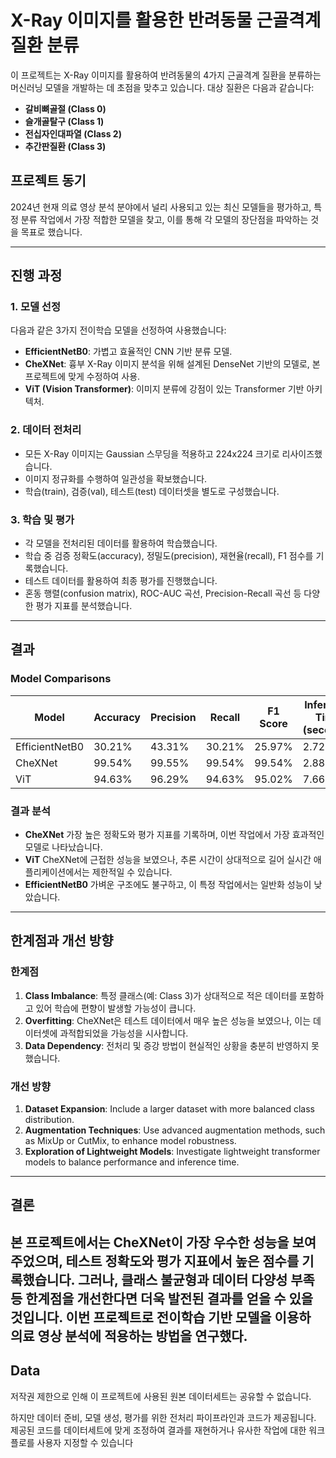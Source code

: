 # X-Ray 이미지를 활용한 반려동물 근골격계 질환 분류

이 프로젝트는 X-Ray 이미지를 활용하여 반려동물의 4가지 근골격계 질환을 분류하는 머신러닝 모델을 개발하는 데 초점을 맞추고 있습니다. 대상 질환은 다음과 같습니다:

- **갈비뼈골절 (Class 0)**
- **슬개골탈구 (Class 1)**
- **전십자인대파열 (Class 2)**
- **추간판질환 (Class 3)**

## 프로젝트 동기

2024년 현재 의료 영상 분석 분야에서 널리 사용되고 있는 최신 모델들을 평가하고, 
특정 분류 작업에서 가장 적합한 모델을 찾고, 이를 통해 각 모델의 장단점을 파악하는 것을 목표로 했습니다.

---

## 진행 과정

### 1. 모델 선정
다음과 같은 3가지 전이학습 모델을 선정하여 사용했습니다:
- **EfficientNetB0**: 가볍고 효율적인 CNN 기반 분류 모델.
- **CheXNet**: 흉부 X-Ray 이미지 분석을 위해 설계된 DenseNet 기반의 모델로, 본 프로젝트에 맞게 수정하여 사용.
- **ViT (Vision Transformer)**: 이미지 분류에 강점이 있는 Transformer 기반 아키텍처.

### 2. 데이터 전처리
- 모든 X-Ray 이미지는 Gaussian 스무딩을 적용하고 224x224 크기로 리사이즈했습니다.
- 이미지 정규화를 수행하여 일관성을 확보했습니다.
- 학습(train), 검증(val), 테스트(test) 데이터셋을 별도로 구성했습니다.

### 3. 학습 및 평가
- 각 모델을 전처리된 데이터를 활용하여 학습했습니다.
- 학습 중 검증 정확도(accuracy), 정밀도(precision), 재현율(recall), F1 점수를 기록했습니다.
- 테스트 데이터를 활용하여 최종 평가를 진행했습니다.
- 혼동 행렬(confusion matrix), ROC-AUC 곡선, Precision-Recall 곡선 등 다양한 평가 지표를 분석했습니다.

---

## 결과

### Model Comparisons
| Model           | Accuracy | Precision | Recall | F1 Score | Inference Time (seconds) |
|------------------|----------|-----------|--------|----------|--------------------------|
| EfficientNetB0  | 30.21%   | 43.31%    | 30.21% | 25.97%   | 2.72                     |
| CheXNet         | 99.54%   | 99.55%    | 99.54% | 99.54%   | 2.88                     |
| ViT             | 94.63%   | 96.29%    | 94.63% | 95.02%   | 7.66                     |

### 결과 분석
- **CheXNet** 가장 높은 정확도와 평가 지표를 기록하며, 이번 작업에서 가장 효과적인 모델로 나타났습니다.
- **ViT** CheXNet에 근접한 성능을 보였으나, 추론 시간이 상대적으로 길어 실시간 애플리케이션에서는 제한적일 수 있습니다.
- **EfficientNetB0** 가벼운 구조에도 불구하고, 이 특정 작업에서는 일반화 성능이 낮았습니다.

---


## 한계점과 개선 방향

### 한계점
1. **Class Imbalance**: 특정 클래스(예: Class 3)가 상대적으로 적은 데이터를 포함하고 있어 학습에 편향이 발생할 가능성이 큽니다.
2. **Overfitting**: CheXNet은 테스트 데이터에서 매우 높은 성능을 보였으나, 이는 데이터셋에 과적합되었을 가능성을 시사합니다.
3. **Data Dependency**: 전처리 및 증강 방법이 현실적인 상황을 충분히 반영하지 못했습니다.

### 개선 방향
1. **Dataset Expansion**: Include a larger dataset with more balanced class distribution.
2. **Augmentation Techniques**: Use advanced augmentation methods, such as MixUp or CutMix, to enhance model robustness.
3. **Exploration of Lightweight Models**: Investigate lightweight transformer models to balance performance and inference time.

---

## 결론

본 프로젝트에서는 CheXNet이 가장 우수한 성능을 보여주었으며, 테스트 정확도와 평가 지표에서 높은 점수를 기록했습니다. 
그러나, 클래스 불균형과 데이터 다양성 부족 등 한계점을 개선한다면 더욱 발전된 결과를 얻을 수 있을 것입니다. 
이번 프로젝트로 전이학습 기반 모델을 이용하 의료 영상 분석에 적용하는 방법을 연구했다.
---

## Data
저작권 제한으로 인해 이 프로젝트에 사용된 원본 데이터세트는 공유할 수 없습니다. 

하지만 데이터 준비, 모델 생성, 평가를 위한 전처리 파이프라인과 코드가 제공됩니다. 제공된 코드를 데이터세트에 맞게 조정하여 결과를 재현하거나 유사한 작업에 대한 워크플로를 사용자 지정할 수 있습니다
